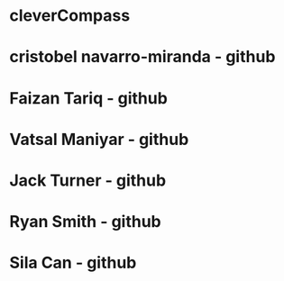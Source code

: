 # cleverCompass
# cristobel navarro-miranda - github
# Faizan Tariq - github
# Vatsal Maniyar - github
# Jack Turner - github
# Ryan Smith - github
# Sila Can - github
